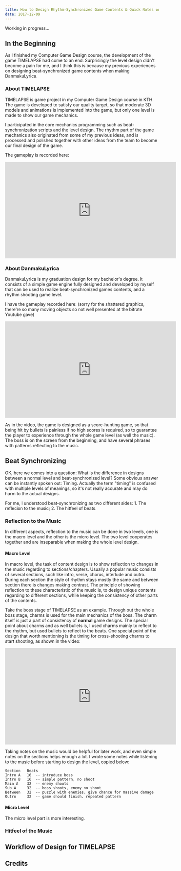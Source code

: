 ```yaml
---
title: How to Design Rhythm-Synchronized Game Contents & Quick Notes on TIMELAPSE Level Design
date: 2017-12-09
---
```


Working in progress...

## In the Beginning

As I finished my Computer Game Design course, the development of the game TIMELAPSE had come to an end. Surprisingly the level design didn't become a pain for me, and I think this is because my previous experiences on designing beat-synchronized game contents when making DanmakuLyrica.

### About TIMELAPSE

TIMELAPSE is game project in my Computer Game Design course in KTH. The game is developed to satisfy our quality target, so that moderate 3D models and animations is implemented into the game, but only one level is made to show our game mechanics.

I participated in the core mechanics programming such as beat-synchronization scripts and the level design. The rhythm part of the game mechanics also originated from some of my previous ideas, and is processed and polished together with other ideas from the team to become our final design of the game.

The gameplay is recorded here:

<iframe width="560" height="315" src="https://www.youtube.com/embed/4yWVmdotADo" frameborder="0" gesture="media" allow="encrypted-media" allowfullscreen></iframe>

### About DanmakuLyrica

DanmakuLyrica is my graduation design for my bachelor's degree. It consists of a simple game engine fully designed and developed by myself that can be used to realize beat-synchronized games contents, and a rhythm shooting game level.

I have the gameplay recorded here: (sorry for the shattered graphics, there're so many moving objects so not well presented at the bitrate Youtube gave)

<iframe width="560" height="315" src="https://www.youtube.com/embed/VIRENko25Gk" frameborder="0" gesture="media" allow="encrypted-media" allowfullscreen></iframe>

As in the video, the game is designed as a score-hunting game, so that being hit by bullets is painless if no high scores is required, so to guarantee the player to experience through the whole game level (as well the music). The boss is on the screen from the beginning, and have several phrases with patterns reflecting to the music.

## Beat Synchronizing

OK, here we comes into a question: What is the difference in designs between a normal level and beat-synchronized level? Some obvious answer can be instantly spoken out: Timing. Actually the term "timing" is confused with multiple levels of meanings, so it's not really accurate and may do harm to the actual designs.

For me, I understood beat-synchronizing as two different sides: 1. The reflecion to the music; 2. The hitfeel of beats.

### Reflection to the Music

In different aspects, reflection to the music can be done in two levels, one is the macro level and the other is the micro level. The two level cooperates together and are inseparable when making the whole level design.

#### Macro Level

In macro level, the task of content design is to show reflection to changes in the music regarding to sections/chapters. Usually a popular music consists of several sections, such like intro, verse, chorus, interlude and outro. During each section the style of rhythm stays mostly the same and between section there is changes making contrast. The principle of showing reflection to these characteristic of the music is, to design unique contents regarding to different sections, while keeping the consistency of other parts of the contents.

Take the boss stage of TIMELAPSE as an example. Through out the whole boss stage, charms is used for the main mechanics of the boss. The charm itself is just a part of consistency of **normal** game designs. The special point about charms and as well bullets is, I used charms mainly to reflect to the rhythm, but used bullets to reflect to the beats. One special point of the design that worth mentioning is the timing for cross-shooting charms to start shooting, as shown in the video:

<iframe width="560" height="315" src="https://www.youtube.com/embed/4yWVmdotADo?start=138" frameborder="0" gesture="media" allow="encrypted-media" allowfullscreen></iframe>

Taking notes on the music would be helpful for later work, and even simple notes on the sections helps enough a lot. I wrote some notes while listening to the music before starting to design the level, copied below:

```
Section   Beats
Intro A   16  -- introduce boss
Intro B   16  -- simple pattern, no shoot
Main A    32  -- enemy shoots
Sub A     32  -- boss shoots, enemy no shoot
Between   32  -- puzzle with enemies. give chance for massive damage
Outro     32  -- game should finish. repeated pattern
```

#### Micro Level

The micro level part is more interesting.

### Hitfeel of the Music

## Workflow of Design for TIMELAPSE


## Credits



